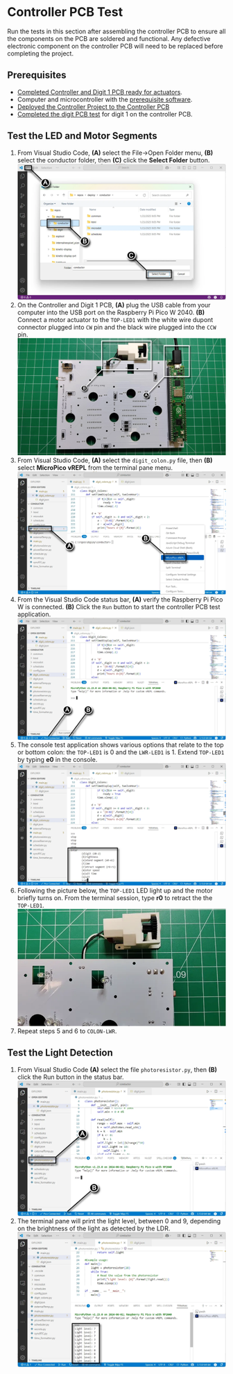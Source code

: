 # Controller PCB Test

Run the tests in this section after assembling the controller PCB to ensure all the components on the PCB are soldered and functional. Any defective electronic component on the controller PCB will need to be replaced before completing the project.

## Prerequisites

- [Completed Controller and Digit 1 PCB ready for actuators](controllerpcbassembly.md).
- Computer and microcontroller with the [prerequisite software](../prerequisitesoftware.md).
- [Deployed the Controller Project to the Controller PCB](deploycontrollerproject.md)
- [Completed the digit PCB test](digitpcbtest.md) for digit 1 on the controller PCB.

## Test the LED and Motor Segments

1. From Visual Studio Code, **(A)** select the File->Open Folder menu, **(B)** select the conductor folder, then **(C)** click the **Select Folder** button.
![testpcbactuator-prerequisite](../img/controllerpcbtest/controllerpcbtest-1.webp)
1. On the Controller and Digit 1 PCB, **(A)** plug the USB cable from your computer into the USB port on the Raspberry Pi Pico W 2040. **(B)** Connect a motor actuator to the `TOP-LED1` with the white wire dupont connector plugged into `CW` pin and the black wire plugged into the `CCW` pin.
![controllerpcbtest-2](../img/controllerpcbtest/controllerpcbtest-2.webp)
1. From Visual Studio Code, **(A)** select the `digit_colon.py` file, then **(B)** select **MicroPico vREPL** from the terminal pane menu.
![controllerpcbtest-3](../img/controllerpcbtest/controllerpcbtest-3.webp)
1. From the Visual Studio Code status bar, **(A)** verify the Raspberry Pi Pico W is connected. **(B)** Click the `Run` button to start the controller PCB test application.
![controllerpcbtest-4](../img/controllerpcbtest/controllerpcbtest-4.webp)
1. The console test application shows various options that relate to the top or bottom colon: the `TOP-LED1` is 0 and the `LWR-LED1` is 1. Extend `TOP-LED1` by typing **e0** in the console.
![controllerpcbtest-5](../img/controllerpcbtest/controllerpcbtest-5.webp)
1. Following the picture below, the `TOP-LED1` LED light up and the motor briefly turns on. From the terminal session, type **r0** to retract the the `TOP-LED1`.
![controllerpcbtest-6](../img/controllerpcbtest/controllerpcbtest-6.webp)
1. Repeat steps 5 and 6 to `COLON-LWR`.

## Test the Light Detection

1. From Visual Studio Code **(A)** select the file `photoresistor.py`, then **(B)** click the Run button in the status bar.
![LDRpcbtest-1](../img/controllerpcbtest/LDRpcbtest-1.webp)
1. The terminal pane will print the light level, between 0 and 9, depending on the brightness of the light as detected by the LDR.
![LDRpcbtest-2](../img/controllerpcbtest/LDRpcbtest-2.webp)
